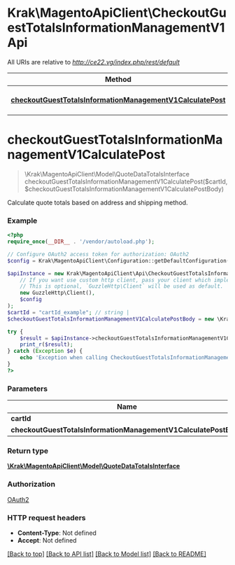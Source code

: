 # Krak\MagentoApiClient\CheckoutGuestTotalsInformationManagementV1Api

All URIs are relative to *http://ce22.vg/index.php/rest/default*

Method | HTTP request | Description
------------- | ------------- | -------------
[**checkoutGuestTotalsInformationManagementV1CalculatePost**](CheckoutGuestTotalsInformationManagementV1Api.md#checkoutGuestTotalsInformationManagementV1CalculatePost) | **POST** /V1/guest-carts/{cartId}/totals-information | 


# **checkoutGuestTotalsInformationManagementV1CalculatePost**
> \Krak\MagentoApiClient\Model\QuoteDataTotalsInterface checkoutGuestTotalsInformationManagementV1CalculatePost($cartId, $checkoutGuestTotalsInformationManagementV1CalculatePostBody)



Calculate quote totals based on address and shipping method.

### Example
```php
<?php
require_once(__DIR__ . '/vendor/autoload.php');

// Configure OAuth2 access token for authorization: OAuth2
$config = Krak\MagentoApiClient\Configuration::getDefaultConfiguration()->setAccessToken('YOUR_ACCESS_TOKEN');

$apiInstance = new Krak\MagentoApiClient\Api\CheckoutGuestTotalsInformationManagementV1Api(
    // If you want use custom http client, pass your client which implements `GuzzleHttp\ClientInterface`.
    // This is optional, `GuzzleHttp\Client` will be used as default.
    new GuzzleHttp\Client(),
    $config
);
$cartId = "cartId_example"; // string | 
$checkoutGuestTotalsInformationManagementV1CalculatePostBody = new \Krak\MagentoApiClient\Model\CheckoutGuestTotalsInformationManagementV1CalculatePostBody(); // \Krak\MagentoApiClient\Model\CheckoutGuestTotalsInformationManagementV1CalculatePostBody | 

try {
    $result = $apiInstance->checkoutGuestTotalsInformationManagementV1CalculatePost($cartId, $checkoutGuestTotalsInformationManagementV1CalculatePostBody);
    print_r($result);
} catch (Exception $e) {
    echo 'Exception when calling CheckoutGuestTotalsInformationManagementV1Api->checkoutGuestTotalsInformationManagementV1CalculatePost: ', $e->getMessage(), PHP_EOL;
}
?>
```

### Parameters

Name | Type | Description  | Notes
------------- | ------------- | ------------- | -------------
 **cartId** | **string**|  |
 **checkoutGuestTotalsInformationManagementV1CalculatePostBody** | [**\Krak\MagentoApiClient\Model\CheckoutGuestTotalsInformationManagementV1CalculatePostBody**](../Model/CheckoutGuestTotalsInformationManagementV1CalculatePostBody.md)|  | [optional]

### Return type

[**\Krak\MagentoApiClient\Model\QuoteDataTotalsInterface**](../Model/QuoteDataTotalsInterface.md)

### Authorization

[OAuth2](../../README.md#OAuth2)

### HTTP request headers

 - **Content-Type**: Not defined
 - **Accept**: Not defined

[[Back to top]](#) [[Back to API list]](../../README.md#documentation-for-api-endpoints) [[Back to Model list]](../../README.md#documentation-for-models) [[Back to README]](../../README.md)

